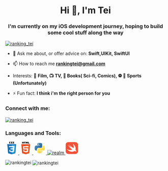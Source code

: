<h1 align="center">Hi 👋, I'm Tei</h1>
<h3 align="center">I'm currently on my iOS development journey, hoping to build some cool stuff along the way</h3>

<p align="left"> <a href="https://twitter.com/ranking_tei" target="blank"><img src="https://img.shields.io/twitter/follow/ranking_tei?logo=twitter&style=for-the-badge" alt="ranking_tei" /></a> </p>

- 💬 Ask me about, or offer advice on: **Swift,UIKit, SwiftUI**

- 📫 How to reach me **rankingtei@gmail.com**

- Interests: 🎥 **Film,  📺 TV, 📔 Books( Sci-fi, Comics), ⚽️ 🏀 Sports (Unfortunately)**

- ⚡ Fun fact: **I think i'm the right person for you**



<h3 align="left">Connect with me:</h3>
<p align="left">
<a href="https://twitter.com/ranking_tei" target="blank"><img align="center" src="https://raw.githubusercontent.com/rahuldkjain/github-profile-readme-generator/master/src/images/icons/Social/twitter.svg" alt="ranking_tei" height="30" width="40" /></a>
</p>

<h3 align="left">Languages and Tools:</h3>
<p align="left"> <a href="https://www.w3schools.com/css/" target="_blank" rel="noreferrer"> <img src="https://raw.githubusercontent.com/devicons/devicon/master/icons/css3/css3-original-wordmark.svg" alt="css3" width="40" height="40"/> </a> <a href="https://www.w3.org/html/" target="_blank" rel="noreferrer"> <img src="https://raw.githubusercontent.com/devicons/devicon/master/icons/html5/html5-original-wordmark.svg" alt="html5" width="40" height="40"/> </a> <a href="https://www.python.org" target="_blank" rel="noreferrer"> <img src="https://raw.githubusercontent.com/devicons/devicon/master/icons/python/python-original.svg" alt="python" width="40" height="40"/> </a> <a href="https://realm.io/" target="_blank" rel="noreferrer"> <img src="https://raw.githubusercontent.com/bestofjs/bestofjs-webui/8665e8c267a0215f3159df28b33c365198101df5/public/logos/realm.svg" alt="realm" width="40" height="40"/> </a> <a href="https://developer.apple.com/swift/" target="_blank" rel="noreferrer"> <img src="https://raw.githubusercontent.com/devicons/devicon/master/icons/swift/swift-original.svg" alt="swift" width="40" height="40"/> </a> </p>

<p><img align="left" src="https://github-readme-stats.vercel.app/api/top-langs?username=rankingtei&show_icons=true&locale=en&layout=compact" alt="rankingtei" /></p>

<p>&nbsp;<img align="center" src="https://github-readme-stats.vercel.app/api?username=rankingtei&show_icons=true&locale=en" alt="rankingtei" /></p>
